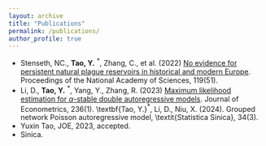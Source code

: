 ```yaml
---
layout: archive
title: "Publications"
permalink: /publications/
author_profile: true
---
```


- Stenseth, NC., **Tao, Y.** <sup>*</sup>, Zhang, C., et al. (2022) 
[No evidence for persistent natural plague reservoirs in historical and modern Europe](https://www.pnas.org/doi/full/10.1073/pnas.2209816119).
Proceedings of the National Academy of Sciences, 119(51).
- Li, D., **Tao, Y.** <sup>*</sup>, Yang, Y., Zhang, R. (2023)
[Maximum likelihood estimation for $\alpha$-stable double autoregressive models](https://www.sciencedirect.com/science/article/abs/pii/S0304407623001653).
Journal of Econometrics, 236(1).
\textbf{Tao, Y.}$^*$, Li, D., Niu, X. (2024). Grouped network Poisson autoregressive model, \textit{Statistica Sinica}, 34(3).
- Yuxin Tao, JOE, 2023, accepted.
- Sinica. 
